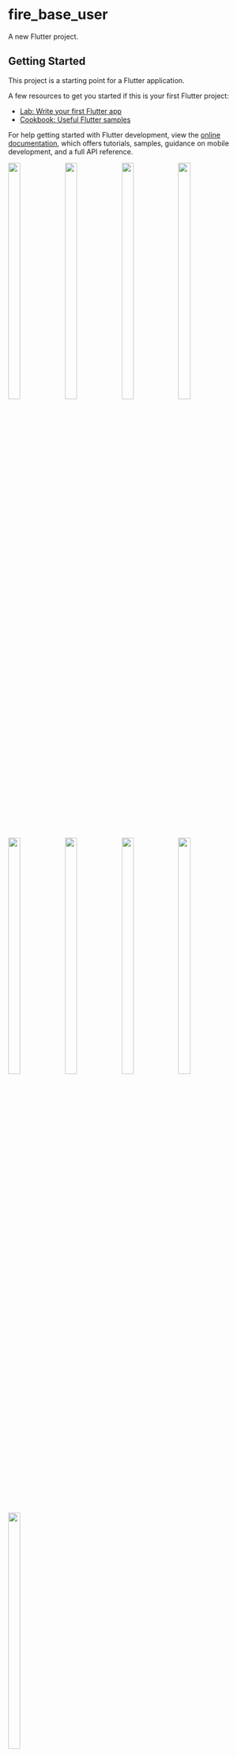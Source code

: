 # fire_base_user

A new Flutter project.

## Getting Started

This project is a starting point for a Flutter application.

A few resources to get you started if this is your first Flutter project:

- [Lab: Write your first Flutter app](https://docs.flutter.dev/get-started/codelab)
- [Cookbook: Useful Flutter samples](https://docs.flutter.dev/cookbook)

For help getting started with Flutter development, view the
[online documentation](https://docs.flutter.dev/), which offers tutorials,
samples, guidance on mobile development, and a full API reference.


<p float="center">
  
  <img src="https://github.com/darshit1425/fire_base_user/assets/116253924/13e3e4b0-f0f1-4103-aae3-9785748359af" width=22% height=35%>


  <img src="https://github.com/darshit1425/fire_base_user/assets/116253924/9734628e-496d-49f7-83f9-41ff03d1208d" width=22% height=35%>


  <img src="https://github.com/darshit1425/fire_base_user/assets/116253924/02cd255d-36fa-4ca1-be70-02c4459ae4f4" width=22% height=35%>


  <img src="https://github.com/darshit1425/fire_base_user/assets/116253924/a3bc04c9-25fa-48ee-a72f-e3f58157a5ac" width=22% height=35%>
  

  <img src="https://github.com/darshit1425/fire_base_user/assets/116253924/b693b80a-9cd4-472c-90a3-0f081f8442a6" width=22% height=35%>


  <img src="https://github.com/darshit1425/fire_base_user/assets/116253924/9d113069-ec5d-4182-8930-f3511c3473fa" width=22% height=35%>


  <img src="https://github.com/darshit1425/fire_base_user/assets/116253924/986fdd49-546f-4b2b-8f66-acb518c4f9d0" width=22% height=35%>

  <img src="https://github.com/darshit1425/fire_base_user/assets/116253924/1cf3ba5b-066e-4348-8411-1fb75bbff9e2" width=22% height=35%>
 

  <img src="https://github.com/darshit1425/fire_base_user/assets/116253924/69d646e7-9144-4162-8307-377032492108" width=22% height=35%>
  
  </p>
